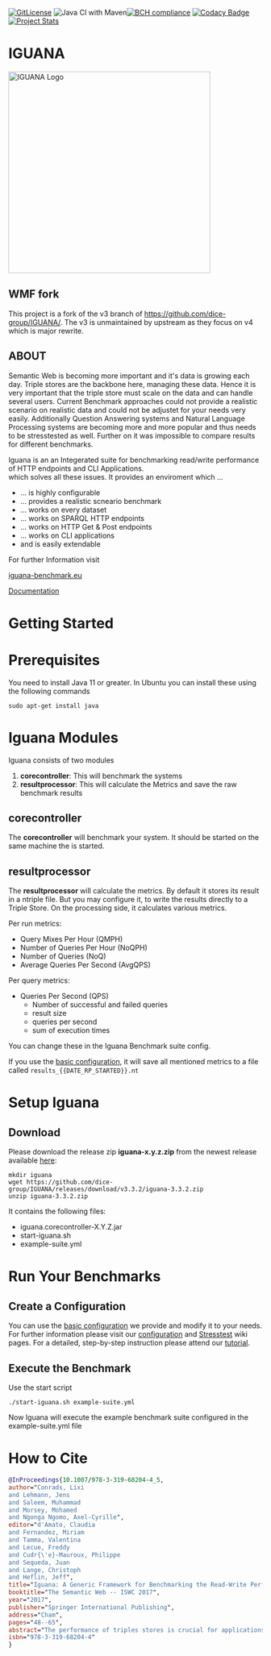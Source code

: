 [![GitLicense](https://gitlicense.com/badge/dice-group/IGUANA)](https://gitlicense.com/license/dice-group/IGUANA)
![Java CI with Maven](https://github.com/dice-group/IGUANA/workflows/Java%20CI%20with%20Maven/badge.svg)[![BCH compliance](https://bettercodehub.com/edge/badge/AKSW/IGUANA?branch=master)](https://bettercodehub.com/)
[![Codacy Badge](https://api.codacy.com/project/badge/Grade/9668460dd04c411fab8bf5ee9c161124)](https://www.codacy.com/app/TortugaAttack/IGUANA?utm_source=github.com&amp;utm_medium=referral&amp;utm_content=AKSW/IGUANA&amp;utm_campaign=Badge_Grade)
[![Project Stats](https://www.openhub.net/p/iguana-benchmark/widgets/project_thin_badge.gif)](https://www.openhub.net/p/iguana-benchmark)


# IGUANA

<img src = "https://github.com/dice-group/IGUANA/raw/develop/images/IGUANA_logo.png" alt = "IGUANA Logo" width = "400" align = "center">

## WMF fork

This project is a fork of the v3 branch of https://github.com/dice-group/IGUANA/.
The v3 is unmaintained by upstream as they focus on v4 which is major rewrite.

## ABOUT


Semantic Web is becoming more important and it's data is growing each day. Triple stores are the backbone here, managing these data.
Hence it is very important that the triple store must scale on the data and can handle several users. 
Current Benchmark approaches could not provide a realistic scenario on realistic data and could not be adjustet for your needs very easily.
Additionally Question Answering systems and Natural Language Processing systems are becoming more and more popular and thus needs to be stresstested as well.
Further on it was impossible to compare results for different benchmarks. 

Iguana is an an Integerated suite for benchmarking read/write performance of HTTP endpoints and CLI Applications.</br>  which solves all these issues. 
It provides an enviroment which ...


+ ... is highly configurable
+ ... provides a realistic scneario benchmark
+ ... works on every dataset
+ ... works on SPARQL HTTP endpoints
+ ... works on HTTP Get & Post endpoints
+ ... works on CLI applications
+ and is easily extendable


For further Information visit

[iguana-benchmark.eu](http://iguana-benchmark.eu) 

[Documentation](http://iguana-benchmark.eu/docs/3.3/)


# Getting Started

# Prerequisites 

You need to install Java 11 or greater.
In Ubuntu you can install these using the following commands

```
sudo apt-get install java
```

# Iguana Modules

Iguana consists of two modules

1. **corecontroller**: This will benchmark the systems 
2. **resultprocessor**: This will calculate the Metrics and save the raw benchmark results 

## **corecontroller**

The **corecontroller** will benchmark your system. It should be started on the same machine the  is started.

## **resultprocessor**

The **resultprocessor** will calculate the metrics.
By default it stores its result in a ntriple file. But you may configure it, to write the results directly to a Triple Store. 
On the processing side, it calculates various metrics.

Per run metrics:
* Query Mixes Per Hour (QMPH)
* Number of Queries Per Hour (NoQPH)
* Number of Queries (NoQ)
* Average Queries Per Second (AvgQPS)

Per query metrics:
* Queries Per Second (QPS)
    * Number of successful and failed queries
    * result size
    * queries per second
    * sum of execution times

You can change these in the Iguana Benchmark suite config.

If you use the [basic configuration](https://github.com/dice-group/IGUANA/blob/master/example-suite.yml), it will save all mentioned metrics to a file called `results_{{DATE_RP_STARTED}}.nt`


# Setup Iguana

## Download
Please download the release zip **iguana-x.y.z.zip** from the newest release available [here](https://github.com/dice-group/IGUANA/releases/latest):

```
mkdir iguana
wget https://github.com/dice-group/IGUANA/releases/download/v3.3.2/iguana-3.3.2.zip
unzip iguana-3.3.2.zip
```


It contains the following files:

* iguana.corecontroller-X.Y.Z.jar
* start-iguana.sh
* example-suite.yml

# Run Your Benchmarks

## Create a Configuration

You can use the [basic configuration](https://github.com/dice-group/IGUANA/blob/master/example-suite.yml) we provide and modify it to your needs.
For further information please visit our [configuration](http://iguana-benchmark.eu/docs/3.2/usage/configuration/) and [Stresstest](http://iguana-benchmark.eu/docs/3.0/usage/stresstest/) wiki pages. For a detailed, step-by-step instruction please attend our [tutorial](http://iguana-benchmark.eu/docs/3.2/usage/tutorial/).



## Execute the Benchmark

Use the start script 
```
./start-iguana.sh example-suite.yml
```
Now Iguana will execute the example benchmark suite configured in the example-suite.yml file


# How to Cite

```bibtex
@InProceedings{10.1007/978-3-319-68204-4_5,
author="Conrads, Lixi
and Lehmann, Jens
and Saleem, Muhammad
and Morsey, Mohamed
and Ngonga Ngomo, Axel-Cyrille",
editor="d'Amato, Claudia
and Fernandez, Miriam
and Tamma, Valentina
and Lecue, Freddy
and Cudr{\'e}-Mauroux, Philippe
and Sequeda, Juan
and Lange, Christoph
and Heflin, Jeff",
title="Iguana: A Generic Framework for Benchmarking the Read-Write Performance of Triple Stores",
booktitle="The Semantic Web -- ISWC 2017",
year="2017",
publisher="Springer International Publishing",
address="Cham",
pages="48--65",
abstract="The performance of triples stores is crucial for applications driven by RDF. Several benchmarks have been proposed that assess the performance of triple stores. However, no integrated benchmark-independent execution framework for these benchmarks has yet been provided. We propose a novel SPARQL benchmark execution framework called Iguana. Our framework complements benchmarks by providing an execution environment which can measure the performance of triple stores during data loading, data updates as well as under different loads and parallel requests. Moreover, it allows a uniform comparison of results on different benchmarks. We execute the FEASIBLE and DBPSB benchmarks using the Iguana framework and measure the performance of popular triple stores under updates and parallel user requests. We compare our results (See https://doi.org/10.6084/m9.figshare.c.3767501.v1) with state-of-the-art benchmarking results and show that our benchmark execution framework can unveil new insights pertaining to the performance of triple stores.",
isbn="978-3-319-68204-4"
}
```
